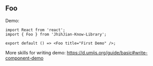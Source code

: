 
## Foo

Demo:

```tsx
import React from 'react';
import { Foo } from 'JhihJian-Know-Library';

export default () => <Foo title="First Demo" />;
```

More skills for writing demo: https://d.umijs.org/guide/basic#write-component-demo
